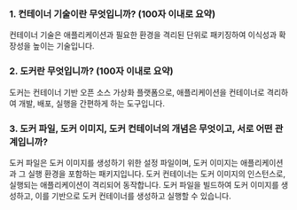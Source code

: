 ### 1. 컨테이너 기술이란 무엇입니까? (100자 이내로 요약)
컨테이너 기술은 애플리케이션과 필요한 환경을 격리된 단위로 패키징하여 이식성과 확장성을 높이는 기술입니다.

### 2. 도커란 무엇입니까? (100자 이내로 요약)
도커는 컨테이너 기반 오픈 소스 가상화 플랫폼으로, 애플리케이션을 컨테이너로 격리하여 개발, 배포, 실행을 간편하게 하는 도구입니다.

### 3. 도커 파일, 도커 이미지, 도커 컨테이너의 개념은 무엇이고, 서로 어떤 관계입니까?
도커 파일은 도커 이미지를 생성하기 위한 설정 파일이며, 도커 이미지는 애플리케이션과 그 실행 환경을 포함하는 패키지입니다. 도커 컨테이너는 도커 이미지의 인스턴스로, 실행되는 애플리케이션이 격리되어 동작합니다. 도커 파일을 빌드하여 도커 이미지를 생성하고, 이를 기반으로 도커 컨테이너를 생성하고 실행할 수 있습니다.
